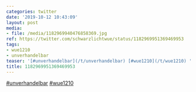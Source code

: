 ```yaml
---
categories: twitter
date: '2019-10-12 10:43:09'
layout: post
media:
- file: /media/1182969940476858369.jpg
ref: https://twitter.com/schwarzlichtwue/status/1182969951369469953
tags:
- wue1210
- unverhandelbar
teaser: '[#unverhandelbar](/t/unverhandelbar) [#wue1210](/t/wue1210) '
title: 1182969951369469953
---
```

[#unverhandelbar](/t/unverhandelbar) [#wue1210](/t/wue1210) 